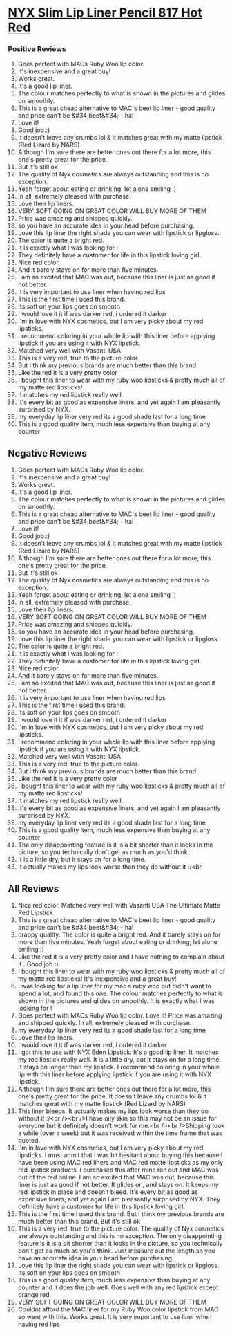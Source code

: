 # [NYX Slim Lip Liner Pencil 817 Hot Red](https://products.checkmycream.com/products/NYX-Slim-Lip-Liner-Pencil-817-Hot-Red.html)

### Positive Reviews

<ol>
      <li>Goes perfect with MACs Ruby Woo lip color.</li>
      <li>It&#x27;s inexpensive and a great buy!</li>
      <li>Works great.  </li>
      <li>It&#x27;s a good lip liner.</li>
      <li>The colour matches perfectly to what is shown in the pictures and glides on smoothly.</li>
      <li>This is a great cheap alternative to MAC&#x27;s beet lip liner - good quality and price can&#x27;t be &amp;#34;beet&amp;#34; - ha!</li>
      <li>Love it!</li>
      <li>Good job.:)</li>
      <li>It doesn&#x27;t leave any crumbs lol &amp; it matches great with my matte lipstick (Red Lizard by NARS)</li>
      <li>Although I&#x27;m sure there are better ones out there for a lot more, this one&#x27;s pretty great for the price.</li>
      <li>But it&#x27;s still ok</li>
      <li>The quality of Nyx cosmetics are always outstanding and this is no exception.</li>
      <li>Yeah forget about eating or drinking, let alone smiling :)</li>
      <li>In all, extremely pleased with purchase.</li>
      <li>Love their lip liners.</li>
      <li>VERY SOFT GOING ON GREAT COLOR WILL BUY MORE OF THEM</li>
      <li>Price was amazing and shipped quickly.</li>
      <li>so you have an accurate idea in your head before purchasing.</li>
      <li>Love this lip liner the right shade you can wear with lipstick or lipgloss.</li>
      <li>The color is quite a bright red.</li>
      <li>It is exactly what I was looking for !</li>
      <li>They definitely have a customer for life in this lipstick loving girl.</li>
      <li>Nice red color.</li>
      <li>And it barely stays on for more than five minutes.</li>
      <li>I am so excited that MAC was out, because this liner is just as good if not better.  </li>
      <li>It is very important to use liner when having red lips</li>
      <li>This is the first time I used this brand.</li>
      <li>Its soft on your lips goes on smooth</li>
      <li>I would love it it if was darker red, i ordered it darker</li>
      <li>I&#x27;m in love with NYX cosmetics, but I am very picky about my red lipsticks.  </li>
      <li>I recommend coloring in your whole lip with this liner before applying lipstick if you are using it with NYX lipstick.</li>
      <li>Matched very well with Vasanti USA</li>
      <li>This is a very red, true to the picture color.</li>
      <li>But I think my previous brands are much better than this brand.</li>
      <li>Like the red it is a very pretty color</li>
      <li>I bought this liner to wear with my ruby woo lipsticks &amp; pretty much all of my matte red lipsticks!</li>
      <li>It matches my red lipstick really well.</li>
      <li>It&#x27;s every bit as good as expensive liners, and yet again I am pleasantly surprised by NYX.  </li>
      <li>my everyday lip liner very red its a good shade last for a long time</li>
      <li>This is a good quality item, much less expensive than buying at any counter</li>
</ol>


<h2>Negative Reviews</h2>
<ol>
<li> Goes perfect with MACs Ruby Woo lip color.</li>
<li> It&#x27;s inexpensive and a great buy!</li>
<li> Works great.  </li>
<li> It&#x27;s a good lip liner.</li>
<li> The colour matches perfectly to what is shown in the pictures and glides on smoothly.</li>
<li> This is a great cheap alternative to MAC&#x27;s beet lip liner - good quality and price can&#x27;t be &amp;#34;beet&amp;#34; - ha!</li>
<li> Love it!</li>
<li> Good job.:)</li>
<li> It doesn&#x27;t leave any crumbs lol &amp; it matches great with my matte lipstick (Red Lizard by NARS)</li>
<li> Although I&#x27;m sure there are better ones out there for a lot more, this one&#x27;s pretty great for the price.</li>
<li> But it&#x27;s still ok</li>
<li> The quality of Nyx cosmetics are always outstanding and this is no exception.</li>
<li> Yeah forget about eating or drinking, let alone smiling :)</li>
<li> In all, extremely pleased with purchase.</li>
<li> Love their lip liners.</li>
<li> VERY SOFT GOING ON GREAT COLOR WILL BUY MORE OF THEM</li>
<li> Price was amazing and shipped quickly.</li>
<li> so you have an accurate idea in your head before purchasing.</li>
<li> Love this lip liner the right shade you can wear with lipstick or lipgloss.</li>
<li> The color is quite a bright red.</li>
<li> It is exactly what I was looking for !</li>
<li> They definitely have a customer for life in this lipstick loving girl.</li>
<li> Nice red color.</li>
<li> And it barely stays on for more than five minutes.</li>
<li> I am so excited that MAC was out, because this liner is just as good if not better.  </li>
<li> It is very important to use liner when having red lips</li>
<li> This is the first time I used this brand.</li>
<li> Its soft on your lips goes on smooth</li>
<li> I would love it it if was darker red, i ordered it darker</li>
<li> I&#x27;m in love with NYX cosmetics, but I am very picky about my red lipsticks.  </li>
<li> I recommend coloring in your whole lip with this liner before applying lipstick if you are using it with NYX lipstick.</li>
<li> Matched very well with Vasanti USA</li>
<li> This is a very red, true to the picture color.</li>
<li> But I think my previous brands are much better than this brand.</li>
<li> Like the red it is a very pretty color</li>
<li> I bought this liner to wear with my ruby woo lipsticks &amp; pretty much all of my matte red lipsticks!</li>
<li> It matches my red lipstick really well.</li>
<li> It&#x27;s every bit as good as expensive liners, and yet again I am pleasantly surprised by NYX.  </li>
<li> my everyday lip liner very red its a good shade last for a long time</li>
<li> This is a good quality item, much less expensive than buying at any counter</li>
<li> The only disappointing feature is it is a bit shorter than it looks in the picture, so you technically don&#x27;t get as much as you&#x27;d think.</li>
<li> It is a little dry, but it stays on for a long time.</li>
<li> It actually makes my lips look worse than they do without it :/&lt;br</li>
</ol>

<h2>All Reviews</h2>

<ol>
    <li> Nice red color. Matched very well with Vasanti USA The Ultimate Matte Red Lipstick</li>
    <li> This is a great cheap alternative to MAC&#x27;s beet lip liner - good quality and price can&#x27;t be &amp;#34;beet&amp;#34; - ha!</li>
    <li> crappy quality. The color is quite a bright red. And it barely stays on for more than five minutes. Yeah forget about eating or drinking, let alone smiling :)</li>
    <li> Like the red it is a very pretty color and I have nothing to complain about it . Good job.:)</li>
    <li> I bought this liner to wear with my ruby woo lipsticks &amp; pretty much all of my matte red lipsticks! It&#x27;s inexpensive and a great buy!</li>
    <li> I was looking for a lip liner for my mac s ruby woo but didn&#x27;t want to spend a lot, and found this one. The colour matches perfectly to what is shown in the pictures and glides on smoothly. It is exactly what I was looking for !</li>
    <li> Goes perfect with MACs Ruby Woo lip color. Love it! Price was amazing and shipped quickly. In all, extremely pleased with purchase.</li>
    <li> my everyday lip liner very red its a good shade last for a long time</li>
    <li> Love their lip liners.</li>
    <li> I would love it it if was darker red, i ordered it darker</li>
    <li> I got this to use with NYX Eden Lipstick. It&#x27;s a good lip liner. It matches my red lipstick really well. It is a little dry, but it stays on for a long time. It stays on longer than my lipstick. I recommend coloring in your whole lip with this liner before applying lipstick if you are using it with NYX lipstick.</li>
    <li> Although I&#x27;m sure there are better ones out there for a lot more, this one&#x27;s pretty great for the price. It doesn&#x27;t leave any crumbs lol &amp; it matches great with my matte lipstick (Red Lizard by NARS)</li>
    <li> This liner bleeds.  It actually makes my lips look worse than they do without it :/&lt;br /&gt;&lt;br /&gt;I have oily skin so this may not be an issue for everyone but it definitely doesn&#x27;t work for me.&lt;br /&gt;&lt;br /&gt;Shipping took a while (over a week) but it was received within the time frame that was quoted.</li>
    <li> I&#x27;m in love with NYX cosmetics, but I am very picky about my red lipsticks.  I must admit that I was bit hesitant about buying this because I have been using MAC red liners and MAC red matte lipsticks as my only red lipstick products. I purchased this after mine ran out and MAC was out of the red online. I am so excited that MAC was out, because this liner is just as good if not better.  It glides on, and stays on.  It keeps my red lipstick in place and doesn&#x27;t bleed.  It&#x27;s every bit as good as expensive liners, and yet again I am pleasantly surprised by NYX.  They definitely have a customer for life in this lipstick loving girl.</li>
    <li> This is the first time I used this brand. But I think my previous brands are much better than this brand. But it&#x27;s still ok</li>
    <li> This is a very red, true to the picture color. The quality of Nyx cosmetics are always outstanding and this is no exception. The only disappointing feature is it is a bit shorter than it looks in the picture, so you technically don&#x27;t get as much as you&#x27;d think. Just measure out the length so you have an accurate idea in your head before purchasing.</li>
    <li> Love this lip liner the right shade you can wear with lipstick or lipgloss. Its soft on your lips goes on smooth</li>
    <li> This is a good quality item, much less expensive than buying at any counter and it does the job well. Goes well with any red lipstick except orange red.</li>
    <li> VERY SOFT GOING ON GREAT COLOR WILL BUY MORE OF THEM</li>
    <li> Couldnt afford the MAC liner for my Ruby Woo color lipstick from MAC so went with this.  Works great.  It is very important to use liner when having red lips</li>
</ol>




